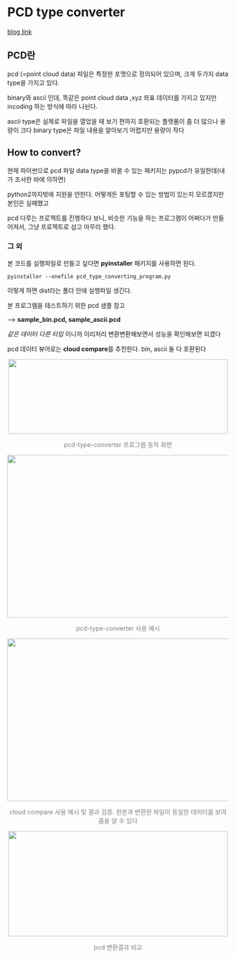 # PCD type converter

[blog link](https://cjung.tistory.com/16)

## PCD란
pcd (=point cloud data) 파일은 특정한 포맷으로 정의되어 있으며,
크게 두가지 data type을 가지고 있다.

binary와 ascii 인데, 똑같은 point cloud data ,xyz 좌표 데이터를 가지고 있지만 incoding 하는 방식에 따라 나뉜다.

ascii type은 실제로 파일을 열었을 때 보기 편하지 호환되는 플랫폼이 좀 더 많으나 용량이 크다
binary type은 파일 내용을 알아보기 어렵지만 용량이 작다

## How to convert?

현재 파이썬으로 pcd 파일 data type을 바꿀 수 있는 패키지는 pypcd가 유일한데(내가 조사한 바에 의하면)

python2까지밖에 지원을 안한다. 어떻게든 포팅할 수 있는 방법이 있는지 모르겠지만 본인은 실패했고

pcd 다루는 프로젝트를 진행하다 보니, 비슷한 기능을 하는 프로그램이 어쩌다가 만들어져서, 그냥 프로젝트로 삼고 마무리 했다.


### 그 외

본 코드를 실행파일로 만들고 싶다면 **pyinstaller** 패키지를 사용하면 된다.


```
pyinstaller --onefile pcd_type_converting_program.py
```

이렇게 하면 dist라는 폴더 안에 실행파일 생긴다. 


본 프로그램을 테스트하기 위한 pcd 샘플 참고

--> **sample_bin.pcd,
sample_ascii.pcd**

_같은 데이터 다른 타입_
이니까 이리저리 변환변환해보면서 성능을 확인해보면 되겠다

pcd 데이터 뷰어로는 **cloud compare**를 추천한다. bin, ascii 둘 다 호환된다

<p align="center">
	<img src="https://github.com/lucas-korea/polar_image_extract/assets/57425658/d2418be5-eec9-45ee-bf65-d292a725198f"  width="500" height="170">
<p>
<p align="center" style="color:gray">
pcd-type-converter 프로그램 동작 화면 
</p>


<p align="center">
	<img src="https://user-images.githubusercontent.com/57425658/153703612-7e2dfcd7-9390-4094-833c-be05ee12199c.gif"  width="700" height="370">
<p>
<p align="center" style="color:gray">
pcd-type-converter 사용 예시  
</p>



<p align="center">
	<img src="https://user-images.githubusercontent.com/57425658/153703616-132f1d63-806e-4341-91b7-2f4ec3ad9292.gif"  width="700" height="370">
<p>

<p align="center" style="color:gray">
cloud compare 사용 예시 및 결과 검증. 원본과 변환한 파일이 동일한 데이터를 보여줌을 알 수 있다  
</p>


<p align="center">
	<img src="https://github.com/lucas-korea/polar_image_extract/assets/57425658/8d398dbb-1e8a-4af4-9fe3-b9d74a2b79fa"  width="500" height="240">
<p>
<p align="center" style="color:gray">
pcd 변환결과 비교
</p>